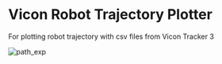 # Vicon Robot Trajectory Plotter

For plotting robot trajectory with csv files from Vicon Tracker 3 

![path_exp](https://user-images.githubusercontent.com/52514970/168733882-b421be54-b0ef-4ecd-ae83-8c51187405d0.png=350x350)
